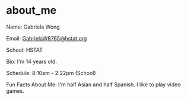 # about_me

Name: Gabriela Wong

Email: GabrielaW8765@hstat.org

School: HSTAT

Bio: I'm 14 years old.

Schedule: 8:10am - 2:22pm (School) 

Fun Facts About Me: I'm half Asian and half Spanish. I like to play video games.

